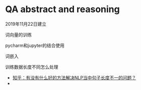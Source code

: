 # QA abstract and reasoning
 2019年11月22日建立
 
词向量的训练

pycharm和jupyter的结合使用

词嵌入

训练数据长度不同怎么处理
- [知乎：有没有什么好的方法解决NLP当中句子长度不一的问题？](https://www.zhihu.com/question/313014770)
- []()